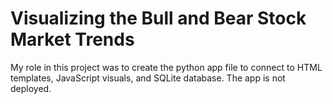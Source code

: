 # Visualizing the Bull and Bear Stock Market Trends

My role in this project was to create the python app file to connect to HTML templates, JavaScript visuals, and SQLite database. 
The app is not deployed.
